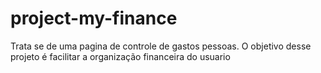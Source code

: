 # project-my-finance
Trata se de uma pagina de controle de gastos pessoas. O objetivo desse projeto é facilitar a organização financeira do usuario
